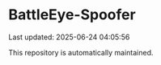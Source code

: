 # BattleEye-Spoofer

Last updated: 2025-06-24 04:05:56

This repository is automatically maintained.
